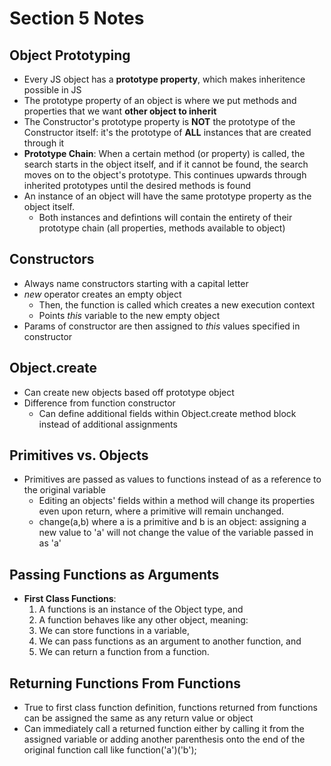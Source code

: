 # Section 5 Notes

## Object Prototyping
* Every JS object has a **prototype property**, which makes inheritence possible in JS
* The prototype property of an object is where we put methods and properties that we want **other object to inherit**
* The Constructor's prototype property is **NOT** the prototype of the Constructor itself: it's the prototype of **ALL** instances that are created through it
* **Prototype Chain**: When a certain method (or property) is called, the search starts in the object itself, and if it cannot be found, the search moves on to the object's prototype. This continues upwards through inherited prototypes until the desired methods is found
* An instance of an object will have the same prototype property as the object itself.
    * Both instances and defintions will contain the entirety of their prototype chain (all properties, methods available to object)

## Constructors
* Always name constructors starting with a capital letter
* *new* operator creates an empty object 
    * Then, the function is called which creates a new execution context
    * Points *this* variable to the new empty object
* Params of constructor are then assigned to *this* values specified in constructor

## Object.create
* Can create new objects based off prototype object
* Difference from function constructor
    * Can define additional fields within Object.create method block instead of additional assignments

## Primitives vs. Objects
* Primitives are passed as values to functions instead of as a reference to the original variable
    * Editing an objects' fields within a method will change its properties even upon return, where a primitive will remain unchanged.
    * change(a,b) where a is a primitive and b is an object: assigning a new value to 'a' will not change the value of the variable passed in as 'a'

## Passing Functions as Arguments
* **First Class Functions**:
    1. A functions is an instance of the Object type, and
    2. A function behaves like any other object, meaning:
    3. We can store functions in a variable,
    4. We can pass functions as an argument to another function, and
    5. We can return a function from a function.

## Returning Functions From Functions
* True to first class function definition, functions returned from functions can be assigned the same as any return value or object
* Can immediately call a returned function either by calling it from the assigned variable or adding another parenthesis onto the end of the original function call like function('a')('b');

